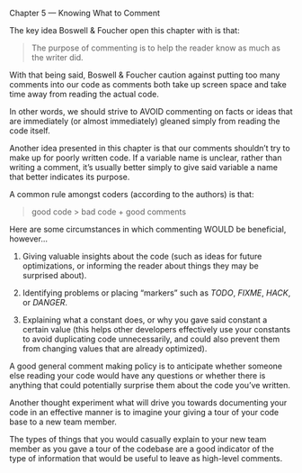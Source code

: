 Chapter 5 — Knowing What to Comment

The key idea Boswell & Foucher open this chapter with is that:
> The purpose of commenting is to help the reader know as much as the writer did.

With that being said, Boswell & Foucher caution against putting too many comments into our code as comments both take up screen space and take time away from reading the actual code.

In other words, we should strive to AVOID commenting on facts or ideas that are immediately (or almost immediately) gleaned simply from reading the code itself.

Another idea presented in this chapter is that our comments shouldn’t try to make up for poorly written code. If a variable name is unclear, rather than writing a comment, it’s usually better simply to give said variable a name that better indicates its purpose.

A common rule amongst coders (according to the authors) is that:
> good code > bad code + good comments

Here are some circumstances in which commenting WOULD be beneficial, however…

1. Giving valuable insights about the code (such as ideas for future optimizations, or informing the reader about things they may be surprised about).

1. Identifying problems or placing “markers” such as *TODO*, *FIXME*, *HACK*, or *DANGER*.

1. Explaining what a constant does, or why you gave said constant a certain value (this helps other developers effectively use your constants to avoid duplicating code unnecessarily, and could also prevent them from changing values that are already optimized).

A good general comment making policy is to anticipate whether someone else reading your code would have any questions or whether there is anything that could potentially surprise them about the code you’ve written.

Another thought experiment what will drive you towards documenting your code in an effective manner is to imagine your giving a tour of your code base to a new team member.

The types of things that you would casually explain to your new team member as you gave a tour of the codebase are a good indicator of the type of information that would be useful to leave as high-level comments.